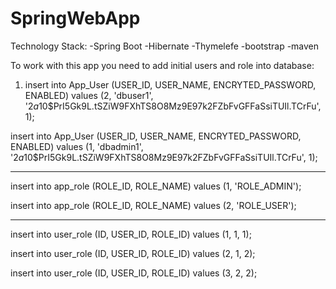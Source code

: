 # SpringWebApp
Technology Stack:
-Spring Boot
-Hibernate
-Thymelefe
-bootstrap
-maven



To work with this app you need to add initial users and role into database:
1)  insert into App_User (USER_ID, USER_NAME, ENCRYTED_PASSWORD, ENABLED)
  values (2, 'dbuser1', '$2a$10$PrI5Gk9L.tSZiW9FXhTS8O8Mz9E97k2FZbFvGFFaSsiTUIl.TCrFu', 1);

  insert into App_User (USER_ID, USER_NAME, ENCRYTED_PASSWORD, ENABLED)
  values (1, 'dbadmin1', '$2a$10$PrI5Gk9L.tSZiW9FXhTS8O8Mz9E97k2FZbFvGFFaSsiTUIl.TCrFu', 1);

  ---

  insert into app_role (ROLE_ID, ROLE_NAME)
  values (1, 'ROLE_ADMIN');

  insert into app_role (ROLE_ID, ROLE_NAME)
  values (2, 'ROLE_USER');

  ---

  insert into user_role (ID, USER_ID, ROLE_ID)
  values (1, 1, 1);

  insert into user_role (ID, USER_ID, ROLE_ID)
  values (2, 1, 2);

  insert into user_role (ID, USER_ID, ROLE_ID)
  values (3, 2, 2);
